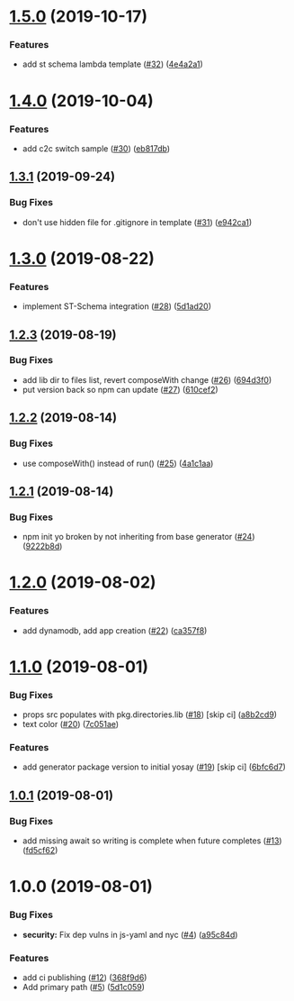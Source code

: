 # [1.5.0](https://github.com/SmartThingsCommunity/generator-smartthings/compare/v1.4.0...v1.5.0) (2019-10-17)


### Features

* add st schema lambda template ([#32](https://github.com/SmartThingsCommunity/generator-smartthings/issues/32)) ([4e4a2a1](https://github.com/SmartThingsCommunity/generator-smartthings/commit/4e4a2a1))

# [1.4.0](https://github.com/SmartThingsCommunity/generator-smartthings/compare/v1.3.1...v1.4.0) (2019-10-04)


### Features

* add c2c switch sample ([#30](https://github.com/SmartThingsCommunity/generator-smartthings/issues/30)) ([eb817db](https://github.com/SmartThingsCommunity/generator-smartthings/commit/eb817db))

## [1.3.1](https://github.com/SmartThingsCommunity/generator-smartthings/compare/v1.3.0...v1.3.1) (2019-09-24)


### Bug Fixes

* don't use hidden file for .gitignore in template ([#31](https://github.com/SmartThingsCommunity/generator-smartthings/issues/31)) ([e942ca1](https://github.com/SmartThingsCommunity/generator-smartthings/commit/e942ca1))

# [1.3.0](https://github.com/SmartThingsCommunity/generator-smartthings/compare/v1.2.3...v1.3.0) (2019-08-22)


### Features

* implement ST-Schema integration ([#28](https://github.com/SmartThingsCommunity/generator-smartthings/issues/28)) ([5d1ad20](https://github.com/SmartThingsCommunity/generator-smartthings/commit/5d1ad20))

## [1.2.3](https://github.com/SmartThingsCommunity/generator-smartthings/compare/v1.2.2...v1.2.3) (2019-08-19)


### Bug Fixes

* add lib dir to files list, revert composeWith change ([#26](https://github.com/SmartThingsCommunity/generator-smartthings/issues/26)) ([694d3f0](https://github.com/SmartThingsCommunity/generator-smartthings/commit/694d3f0))
* put version back so npm can update ([#27](https://github.com/SmartThingsCommunity/generator-smartthings/issues/27)) ([610cef2](https://github.com/SmartThingsCommunity/generator-smartthings/commit/610cef2))

## [1.2.2](https://github.com/SmartThingsCommunity/generator-smartthings/compare/v1.2.1...v1.2.2) (2019-08-14)


### Bug Fixes

* use composeWith() instead of run() ([#25](https://github.com/SmartThingsCommunity/generator-smartthings/issues/25)) ([4a1c1aa](https://github.com/SmartThingsCommunity/generator-smartthings/commit/4a1c1aa))

## [1.2.1](https://github.com/SmartThingsCommunity/generator-smartthings/compare/v1.2.0...v1.2.1) (2019-08-14)


### Bug Fixes

* npm init yo broken by not inheriting from base generator ([#24](https://github.com/SmartThingsCommunity/generator-smartthings/issues/24)) ([9222b8d](https://github.com/SmartThingsCommunity/generator-smartthings/commit/9222b8d))

# [1.2.0](https://github.com/SmartThingsCommunity/generator-smartthings/compare/v1.1.0...v1.2.0) (2019-08-02)


### Features

* add dynamodb, add app creation ([#22](https://github.com/SmartThingsCommunity/generator-smartthings/issues/22)) ([ca357f8](https://github.com/SmartThingsCommunity/generator-smartthings/commit/ca357f8))

# [1.1.0](https://github.com/SmartThingsCommunity/generator-smartthings/compare/v1.0.1...v1.1.0) (2019-08-01)


### Bug Fixes

* props src populates with pkg.directories.lib ([#18](https://github.com/SmartThingsCommunity/generator-smartthings/issues/18)) [skip ci] ([a8b2cd9](https://github.com/SmartThingsCommunity/generator-smartthings/commit/a8b2cd9))
* text color ([#20](https://github.com/SmartThingsCommunity/generator-smartthings/issues/20)) ([7c051ae](https://github.com/SmartThingsCommunity/generator-smartthings/commit/7c051ae))


### Features

* add generator package version to initial yosay ([#19](https://github.com/SmartThingsCommunity/generator-smartthings/issues/19)) [skip ci] ([6bfc6d7](https://github.com/SmartThingsCommunity/generator-smartthings/commit/6bfc6d7))

## [1.0.1](https://github.com/SmartThingsCommunity/generator-smartthings/compare/v1.0.0...v1.0.1) (2019-08-01)


### Bug Fixes

* add missing await so writing is complete when future completes ([#13](https://github.com/SmartThingsCommunity/generator-smartthings/issues/13)) ([fd5cf62](https://github.com/SmartThingsCommunity/generator-smartthings/commit/fd5cf62))

# 1.0.0 (2019-08-01)


### Bug Fixes

* **security:** Fix dep vulns in js-yaml and nyc ([#4](https://github.com/SmartThingsCommunity/generator-smartthings/issues/4)) ([a95c84d](https://github.com/SmartThingsCommunity/generator-smartthings/commit/a95c84d))


### Features

* add ci publishing ([#12](https://github.com/SmartThingsCommunity/generator-smartthings/issues/12)) ([368f9d6](https://github.com/SmartThingsCommunity/generator-smartthings/commit/368f9d6))
* Add primary path ([#5](https://github.com/SmartThingsCommunity/generator-smartthings/issues/5)) ([5d1c059](https://github.com/SmartThingsCommunity/generator-smartthings/commit/5d1c059))
